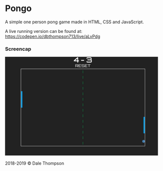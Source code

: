 # Pongo

A simple one person pong game made in HTML, CSS and JavaScript.

A live running version can be found at: <a href="https://codepen.io/dbthompson713/live/aLvPdg">https://codepen.io/dbthompson713/live/aLvPdg</a>

<h3>Screencap</h3>

<img src="img/sc-1.JPG" alt="Pongo screen cap">

2018-2019 © Dale Thompson
